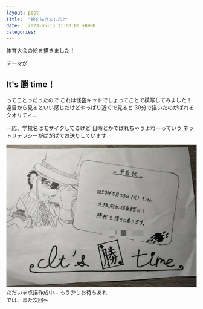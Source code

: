 ```yaml
---
layout: post
title:  "絵を描きました2"
date:   2023-05-13 11:00:00 +0900
categories: 
---
```

体育大会の絵を描きました！  

テーマが
## It's 勝 time！
ってことっだったので
これは怪盗キッドでしょってことで模写してみました！
遠目から見るといい感じだけどやっぱり近くで見ると
30分で描いたのがばれるクオリティ...  

一応、学校名はモザイクしてるけど
日時とかでばれちゃうよねーっていう
ネットリテラシーがばがばでお送りしています

![怪盗キッド](/assets/images/1683942212529.jpg)
ただいま点描作成中...
もう少しお待ちあれ  
では、また次回～